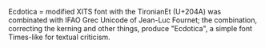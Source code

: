 Ecdotica = modified XITS font with the TironianEt (U+204A) was combinated with IFAO Grec Unicode of Jean-Luc Fournet; the combination, correcting the kerning and other things, produce "Ecdotica", a simple font Times-like for textual criticism.
